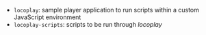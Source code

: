 * `locoplay`: sample player application to run scripts within a custom
JavaScript environment
* `locoplay-scripts`: scripts to be run through _locoplay_
